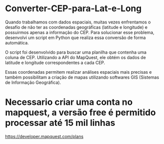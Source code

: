 # Converter-CEP-para-Lat-e-Long
Quando trabalhamos com dados espaciais, muitas vezes enfrentamos o desafio de não ter as coordenadas geográficas (latitude e longitude) e possuirmos apenas a informação do CEP. Para solucionar esse problema, desenvolvi um script em Python que realiza essa conversão de forma automática.

O script foi desenvolvido para buscar uma planilha que contenha uma coluna de CEP. Utilizando a API do MapQuest, ele obtém os dados de latitude e longitude correspondentes a cada CEP.

Essas coordenadas permitem realizar análises espaciais mais precisas e também possibilitam a criação de mapas utilizando softwares GIS (Sistemas de Informação Geográfica). 

# Necessario criar uma conta no mapquest, a versão free é permitido processar até 15 mil linhas
https://developer.mapquest.com/plans

